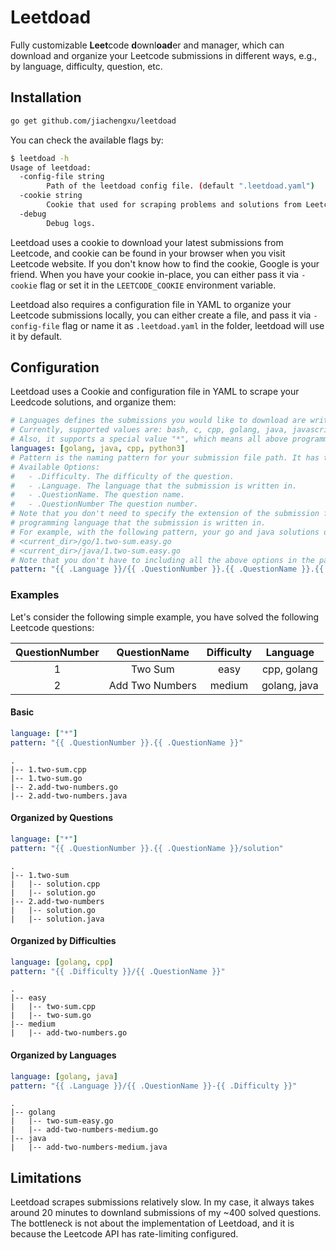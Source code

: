 # Leetdoad

Fully customizable **Leet**code **d**ownl**oad**er and manager, which can download and organize your Leetcode submissions in different ways, e.g., by language, difficulty, question, etc. 

## Installation

```bash
go get github.com/jiachengxu/leetdoad
```

You can check the available flags by:

```bash
$ leetdoad -h
Usage of leetdoad:
  -config-file string
    	Path of the leetdoad config file. (default ".leetdoad.yaml")
  -cookie string
    	Cookie that used for scraping problems and solutions from Leetcode website, you can either pass it from here, or set LEETCODE_COOKIE env
  -debug
    	Debug logs.
```

Leetdoad uses a cookie to download your latest submissions from Leetcode, and cookie can be found in your browser when you visit Leetcode website. If you don't know how to find the cookie, Google is your friend.
When you have your cookie in-place, you can either pass it via `-cookie` flag or set it in the `LEETCODE_COOKIE` environment variable.

Leetdoad also requires a configuration file in YAML to organize your Leetcode submissions locally, you can either create a file, and pass it via `-config-file` flag or name it as `.leetdoad.yaml` in the folder, leetdoad will use it by default.

## Configuration

Leetdoad uses a Cookie and configuration file in YAML to scrape your Leedcode solutions, and organize them:

```yaml
# Languages defines the submissions you would like to download are written in which programming languages.
# Currently, supported values are: bash, c, cpp, golang, java, javascript, python, python3, rust, ruby, scala, swift.
# Also, it supports a special value "*", which means all above programming languages.
languages: [golang, java, cpp, python3]
# Pattern is the naming pattern for your submission file path. It has to be compatible with go template.
# Available Options:
#   - .Difficulty. The difficulty of the question.
#   - .Language. The language that the submission is written in.
#   - .QuestionName. The question name.
#   - .QuestionNumber The question number.
# Note that you don't need to specify the extension of the submission file because that will be automatically added based on the
# programming language that the submission is written in.
# For example, with the following pattern, your go and java solutions of 1.Two Sum question will be saved as:
# <current_dir>/go/1.two-sum.easy.go
# <current_dir>/java/1.two-sum.easy.go
# Note that you don't have to including all the above options in the pattern definition. 
pattern: "{{ .Language }}/{{ .QuestionNumber }}.{{ .QuestionName }}.{{ .Difficulty }}"
```

### Examples
Let's consider the following simple example, you have solved the following Leetcode questions:

| QuestionNumber | QuestionName | Difficulty | Language |
| :---------: | :---------: | :---------: | :---------: |
| 1 | Two Sum | easy | cpp, golang |
| 2 | Add Two Numbers | medium | golang, java |

#### Basic

```yaml
language: ["*"]
pattern: "{{ .QuestionNumber }}.{{ .QuestionName }}"
```

```
.
|-- 1.two-sum.cpp
|-- 1.two-sum.go
|-- 2.add-two-numbers.go
|-- 2.add-two-numbers.java
```

#### Organized by Questions

```yaml
language: ["*"]
pattern: "{{ .QuestionNumber }}.{{ .QuestionName }}/solution"
```

```
.
|-- 1.two-sum
|   |-- solution.cpp
|   |-- solution.go
|-- 2.add-two-numbers
|   |-- solution.go
|   |-- solution.java
```

#### Organized by Difficulties

```yaml
language: [golang, cpp]
pattern: "{{ .Difficulty }}/{{ .QuestionName }}"
```

```
.
|-- easy
|   |-- two-sum.cpp
|   |-- two-sum.go
|-- medium
|   |-- add-two-numbers.go
```

#### Organized by Languages

```yaml
language: [golang, java]
pattern: "{{ .Language }}/{{ .QuestionName }}-{{ .Difficulty }}"
```

```
.
|-- golang
|   |-- two-sum-easy.go
|   |-- add-two-numbers-medium.go
|-- java
|   |-- add-two-numbers-medium.java
```

## Limitations
Leetdoad scrapes submissions relatively slow. In my case, it always takes around 20 minutes to downland submissions of my ~400 solved questions. The bottleneck is not about the implementation of Leetdoad, and it is because the Leetcode API has rate-limiting configured.


